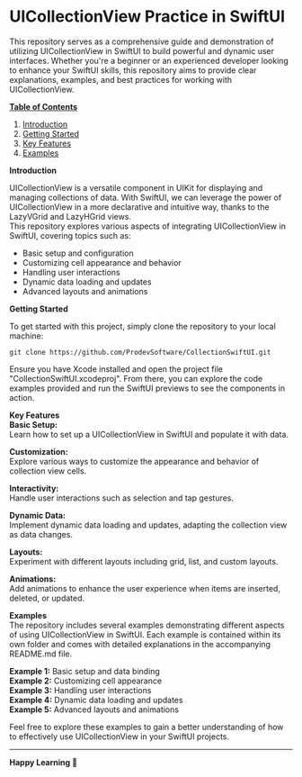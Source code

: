 # UICollectionView Practice in SwiftUI

This repository serves as a comprehensive guide and demonstration of utilizing UICollectionView in SwiftUI to build powerful and dynamic user interfaces. Whether you're a beginner or an experienced developer looking to enhance your SwiftUI skills, this repository aims to provide clear explanations, examples, and best practices for working with UICollectionView.  

<ins>**Table of Contents**</ins>

1. [Introduction](introduction)
2. [Getting Started](getting-started)
3. [Key Features](key-features)
4. [Examples](examples)

**Introduction**  

UICollectionView is a versatile component in UIKit for displaying and managing collections of data. With SwiftUI, we can leverage the power of UICollectionView in a more declarative and intuitive way, thanks to the LazyVGrid and LazyHGrid views.  
This repository explores various aspects of integrating UICollectionView in SwiftUI, covering topics such as:  
- Basic setup and configuration  
- Customizing cell appearance and behavior  
- Handling user interactions  
- Dynamic data loading and updates  
- Advanced layouts and animations

**Getting Started**  

To get started with this project, simply clone the repository to your local machine:  
```
git clone https://github.com/ProdevSoftware/CollectionSwiftUI.git
```
Ensure you have Xcode installed and open the project file "CollectionSwiftUI.xcodeproj". From there, you can explore the code examples provided and run the SwiftUI previews to see the components in action.  

**Key Features**  
**Basic Setup:**  
Learn how to set up a UICollectionView in SwiftUI and populate it with data.  

**Customization:**  
Explore various ways to customize the appearance and behavior of collection view cells.  

**Interactivity:**  
Handle user interactions such as selection and tap gestures.  

**Dynamic Data:**  
Implement dynamic data loading and updates, adapting the collection view as data changes.  

**Layouts:**  
Experiment with different layouts including grid, list, and custom layouts.  

**Animations:**  
Add animations to enhance the user experience when items are inserted, deleted, or updated.  

**Examples**  
The repository includes several examples demonstrating different aspects of using UICollectionView in SwiftUI. Each example is contained within its own folder and comes with detailed explanations in the accompanying README.md file.  

**Example 1:** Basic setup and data binding  
**Example 2:** Customizing cell appearance  
**Example 3:** Handling user interactions  
**Example 4:** Dynamic data loading and updates  
**Example 5:** Advanced layouts and animations  

Feel free to explore these examples to gain a better understanding of how to effectively use UICollectionView in your SwiftUI projects.  

------------------------------------------------------  

**Happy Learning 🚀**
